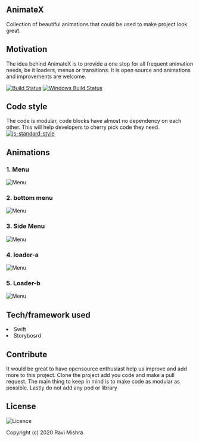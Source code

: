 ## AnimateX
Collection of beautiful animations that could be used to make project look great. 
## Motivation
The idea behind AnimateX is to provide a one stop for all frequent animation needs, be it loaders, menus or transitions. It is open source and animations and improvements are welcome.

[![Build Status](https://travis-ci.org/akashnimare/foco.svg?branch=master)](https://travis-ci.org/akashnimare/foco)
[![Windows Build Status](https://ci.appveyor.com/api/projects/status/github/akashnimare/foco?branch=master&svg=true)](https://ci.appveyor.com/project/akashnimare/foco/branch/master)

## Code style
The code is modular, code blocks have almost no dependency on each other. This will help developers to cherry pick code they need.
[![js-standard-style](https://img.shields.io/badge/code%20style-standard-brightgreen.svg?style=flat)](https://github.com/feross/standard)
 
## Animations
<h3>1. Menu</h3>

![Menu](demo/animatex-gif_5.gif)

<h3>2. bottom menu</h3>

![Menu](demo/animatex-gif_4.gif)

<h3>3. Side Menu</h3>

![Menu](demo/animateX-gif_3.gif)

<h3>4. loader-a</h3>

![Menu](demo/animateX-gif_1.gif)

<h3>5. Loader-b</h3>

![Menu](demo/animateX-gif_2.gif)

## Tech/framework used
<li>Swift</li>
<li>Storybosrd</li>

## Contribute
It would be great to have opensource enthusiast help us improve and add more to this project. Clone the project add you code and make a pull request. The main thing to keep in mind is to make code as modular as possible. Lastly do not add any pod or library

## License

![Licence](https://img.shields.io/apm/l/vim-mode)

Copyright (c) 2020 Ravi Mishra
